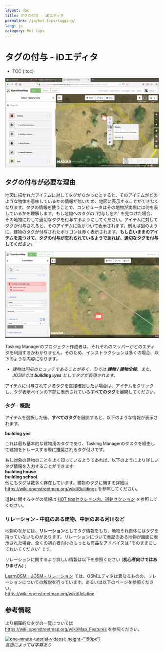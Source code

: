 ```yaml
---
layout: doc
title: タグの付与 - iDエディタ
permalink: /ja/hot-tips/tagging/
lang: ja
category: hot-tips
---
```


タグの付与 - iDエディタ
============

- TOC
{:toc}

![tagging][]


タグの付与が必要な理由
-------------------

地図に描かれたアイテムに対してタグがなかったとすると、そのアイテムがどのような物体を意味しているかの情報が無いため、地図に表示することができなくなります。タグの情報を使うことで、コンピュータはその地物が実際には何を表しているかを理解します。もし地物へのタグの '付与し忘れ' を見つけた場合、その地物に対して適切なタグを付与するようにしてください。アイテムに対してタグが付与されると、そのアイテムに色がついて表示されます。例えば図のように、建物のタグが付与されたポリゴンは赤く表示されます。**もし白いままのアイテムを見つけて、タグの付与が忘れられているようであれば、適切なタグを付与してください。**  

![tagged-building][]  

Tasking Managerのプロジェクト作成者は、それぞれのマッパーがどのエディタを利用するかわかりません。そのため、インストラクションは多くの場合、以下のような内容になります。  

-  *建物は円形のヒュッテであることが多く、iDでは **建物 / 建物全般**、また、JOSMでは **building=yes** としてタグが表現されます。*  

アイテムに付与されているタグを直接確認したい場合は、アイテムをクリックし、タグ表示ペインの下部に表示されている**すべてのタグ**を展開してください。

### タグ - 概説 ###

アイテムを選択した後、**すべてのタグ**を展開すると、以下のような情報が表示されます。  

**building    yes**  

これは最も基本的な建物用のタグであり、Tasking Managerのタスクを経由して建物をトレースする際に推奨されるタグ付けです。  

もし対象の建物のことをよく知っているようであれば、以下のようにより詳しいタグ情報を入力することができます;  
  **building   house**  
  **building   school**  
他にもタグは数多く存在しています。建物のタグに関する詳細は <https://wiki.openstreetmap.org/wiki/Buildings> を参照してください。  

道路に関するタグの情報は [HOT tipsセクション内、道路セクション](/ja/hot-tips/highways/) を参照してください。  

### リレーション - 中庭のある建物、中洲のある河川など ###

地物のなかには、**リレーション**としてタグ情報をもち、地物それ自体にはタグを持っていないものがあります。リレーションについて表記のある地物が画面に表示された場合、全くの初心者向けのもっとも有益なアドバイスは 'そのままにしておいてください' です。  

リレーションに関するより詳しい情報は以下を参照ください (**初心者向けではありません**) ;  

[LearnOSM - JOSM - リレーション](/ja/josm/josm-relations/) では、OSMエディタは異なるものの、リレーションについての解説を行っています。あるいは以下のページを参照ください。  
<https://wiki.openstreetmap.org/wiki/Relation>

参考情報  
---------

より網羅的なタグの一覧については <https://wiki.openstreetmap.org/wiki/Map_Features> を参照ください。  

[![one-mnute-tutorial-videos]{: height="150px"}](https://www.youtube.com/playlist?list=PLb9506_-6FMHZ3nwn9heri3xjQKrSq1hN "Humanitarian OpenStreetMap Team - One minute Tutorial Videos")  
*言語によっては字幕あり*  





[tagging]:/images/hot-tips/tagging.gif
[keymon]:/images/hot-tips/keymon.png
[tagged-building]:/images/hot-tips/tagged-building.png
[one-mnute-tutorial-videos]: /images/hot-tips/one-mnute-tutorial-videos.png "Humanitarian OpenStreetMap Team One-Minute Tutorial Videos"